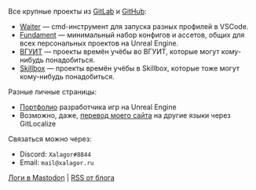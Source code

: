Все крупные проекты из [GitLab] и [GitHub]:

- [Waiter] — cmd-инструмент для запуска разных профилей в VSCode.
- [Fundament] — минимальный набор конфигов и ассетов, общих для всех персональных проектов на Unreal Engine.
- [ВГУИТ][VSUET] — проекты времён учёбы во ВГУИТ, которые могут кому-нибудь понадобиться.
- [Skillbox] — проекты времён учёбы в Skillbox, которые тоже могут кому-нибудь понадобиться.

Разные личные страницы:

- [Портфолио][Portfolio] разработчика игр на Unreal Engine
- Возможно, даже, [перевод моего сайта](https://gitlocalize.com/repo/8169) на другие языки через GitLocalize

Связаться можно через:

- Discord: `Xalagor#8844`
- Email: `mail@xalagor.ru`

<!-- Для верификации ссылки в профиле Mastodon нужно делать обратную ссылку с тегом rel="me" -->
<a rel="me" href="https://mastodon.gamedev.place/@xalagor">Логи в Mastodon</a> | [RSS от блога][RSS]

[GitHub]: https://github.com/xalagor
[GitLab]: https://gitlab.com/xalagor
[Waiter]: https://github.com/xalagor/waiter
[Fundament]: https://gitlab.com/xalagor/fundament
[VSUET]: https://gitlab.com/education-vsuet
[Skillbox]: https://gitlab.com/skillbox-xalagor
[Portfolio]: https://xalagor.github.io/docs/ru/portfolio/
[RSS]: https://xalagor.github.io/docs/ru/index.xml